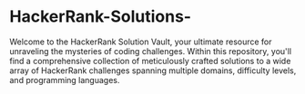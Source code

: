 # HackerRank-Solutions-
Welcome to the HackerRank Solution Vault, your ultimate resource for unraveling the mysteries of coding challenges. Within this repository, you'll find a comprehensive collection of meticulously crafted solutions to a wide array of HackerRank challenges spanning multiple domains, difficulty levels, and programming languages.
